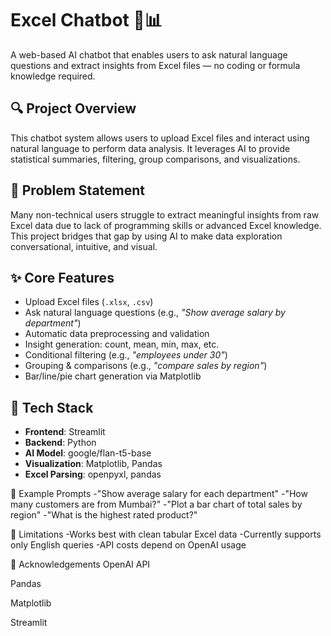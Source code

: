# Excel Chatbot 🤖📊

A web-based AI chatbot that enables users to ask natural language questions and extract insights from Excel files — no coding or formula knowledge required.

## 🔍 Project Overview

This chatbot system allows users to upload Excel files and interact using natural language to perform data analysis. It leverages AI to provide statistical summaries, filtering, group comparisons, and visualizations.

## 🧠 Problem Statement

Many non-technical users struggle to extract meaningful insights from raw Excel data due to lack of programming skills or advanced Excel knowledge. This project bridges that gap by using AI to make data exploration conversational, intuitive, and visual.

## ✨ Core Features

- Upload Excel files (`.xlsx`, `.csv`)
- Ask natural language questions (e.g., *"Show average salary by department"*)
- Automatic data preprocessing and validation
- Insight generation: count, mean, min, max, etc.
- Conditional filtering (e.g., *"employees under 30"*)
- Grouping & comparisons (e.g., *"compare sales by region"*)
- Bar/line/pie chart generation via Matplotlib

## 🧱 Tech Stack

- **Frontend**: Streamlit
- **Backend**: Python
- **AI Model**: google/flan-t5-base
- **Visualization**: Matplotlib, Pandas
- **Excel Parsing**: openpyxl, pandas

🧪 Example Prompts
-"Show average salary for each department"
-"How many customers are from Mumbai?"
-"Plot a bar chart of total sales by region"
-"What is the highest rated product?"

📌 Limitations
-Works best with clean tabular Excel data
-Currently supports only English queries
-API costs depend on OpenAI usage

🙌 Acknowledgements
OpenAI API

Pandas

Matplotlib

Streamlit
